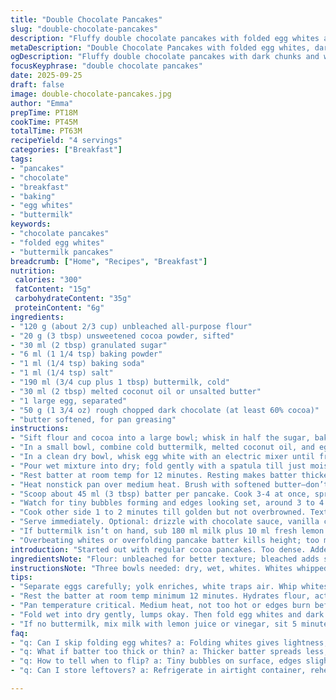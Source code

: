 ```yaml
---
title: "Double Chocolate Pancakes"
slug: "double-chocolate-pancakes"
description: "Fluffy double chocolate pancakes with folded egg whites and chunks of dark chocolate. Uses buttermilk and a mix of cocoa and unbleached flour. Leavened with baking powder and baking soda. Folded batter rests briefly for better rise. Cooked in butter till golden, flipping once bubbles form. Serve with chocolate sauce or syrup. Substitutions for milk and butter included. Timing cues based on color and bubbles, not just minutes. Egg white folding technique keeps pancakes light. Chocolate chunks add texture and bursts of cocoa. Slight adjustments in sugar and resting time improve texture from previous attempts."
metaDescription: "Double Chocolate Pancakes with folded egg whites, dark chunks, and buttermilk. Resting batter, watching bubbles, flipping once for better rise and texture."
ogDescription: "Fluffy double chocolate pancakes with dark chunks and whipped whites. Rest batter, watch bubbles, flip gently. Butter or coconut oil for greasing."
focusKeyphrase: "double chocolate pancakes"
date: 2025-09-25
draft: false
image: double-chocolate-pancakes.jpg
author: "Emma"
prepTime: PT18M
cookTime: PT45M
totalTime: PT63M
recipeYield: "4 servings"
categories: ["Breakfast"]
tags:
- "pancakes"
- "chocolate"
- "breakfast"
- "baking"
- "egg whites"
- "buttermilk"
keywords:
- "chocolate pancakes"
- "folded egg whites"
- "buttermilk pancakes"
breadcrumb: ["Home", "Recipes", "Breakfast"]
nutrition: 
 calories: "300"
 fatContent: "15g"
 carbohydrateContent: "35g"
 proteinContent: "6g"
ingredients:
- "120 g (about 2/3 cup) unbleached all-purpose flour"
- "20 g (3 tbsp) unsweetened cocoa powder, sifted"
- "30 ml (2 tbsp) granulated sugar"
- "6 ml (1 1/4 tsp) baking powder"
- "1 ml (1/4 tsp) baking soda"
- "1 ml (1/4 tsp) salt"
- "190 ml (3/4 cup plus 1 tbsp) buttermilk, cold"
- "30 ml (2 tbsp) melted coconut oil or unsalted butter"
- "1 large egg, separated"
- "50 g (1 3/4 oz) rough chopped dark chocolate (at least 60% cocoa)"
- "butter softened, for pan greasing"
instructions:
- "Sift flour and cocoa into a large bowl; whisk in half the sugar, baking powder, baking soda, and salt. Set aside."
- "In a small bowl, combine cold buttermilk, melted coconut oil, and egg yolk. Stir briefly just to blend."
- "In a clean dry bowl, whisk egg white with an electric mixer until frothy, then gradually add remaining sugar while beating to soft peaks. The right texture is slightly glossy, folds hold but tip droops."
- "Pour wet mixture into dry; fold gently with a spatula till just moistened. Lumps okay. Then fold in whipped egg white and chopped chocolate carefully. Too much mixing kills airiness."
- "Rest batter at room temp for 12 minutes. Resting makes batter thicker, bubbles more stable, pancake surface less rubbery."
- "Heat nonstick pan over medium heat. Brush with softened butter—don’t overdo or pancakes will fry."
- "Scoop about 45 ml (3 tbsp) batter per pancake. Cook 3-4 at once, spreading slightly if needed."
- "Watch for tiny bubbles forming and edges looking set, around 3 to 4 minutes. That’s cue to flip gently with a thin spatula."
- "Cook other side 1 to 2 minutes till golden but not overbrowned. Texture should be springy but fully set when touched."
- "Serve immediately. Optional: drizzle with chocolate sauce, vanilla cream, or pure maple syrup."
- "If buttermilk isn’t on hand, sub 180 ml milk plus 10 ml fresh lemon juice or vinegar, let sit 5 min to curdle; coconut oil can replace butter for lighter flavor and dairy-free variation."
- "Overbeating whites or overfolding pancake batter kills height; too much resting leads to thick batter that won’t spread. Adjust heat to prevent burnt bottoms or raw middles."
introduction: "Started out with regular cocoa pancakes. Too dense. Added whipped whites. More sugar needed for sweetness balance. Chunks of dark chocolate, not chips, give bursts, not melting into one mass. Buttermilk adds tang, acidity reacts with baking soda for lift. Resting batter changed texture drastically, stops gluten from toughening. Pan temp crucial. Too hot and edges char, inside raw. Too low, batter spreads thin, pale, no crust. Butter in pan adds flavor, prevents sticking, browns pancakes nicely. Flipping once is key; flipping multiple times deflates."
ingredientsNote: "Flour: unbleached for better texture; bleached adds softness but less flavor. Cocoa: sift to avoid clumps, unsweetened only — sweetened cocoa messes balance. Sugar is split; half in dry for caramelization, half beaten with whites to stabilize meringue. Baking powder and soda must be fresh for rise. Buttermilk brings acidity and moisture—milk plus lemon/vinegar works but less rich. Butter versus coconut oil (latter adds subtle nutty flavor, dairy-free). Egg separation vital; yolk enriches, white aerates. Dark chocolate chunks melt unevenly, adding texture; chips melt smooth but less exciting. Butter softened, not melted, to grease pan so it browns but doesn’t burn."
instructionsNote: "Three bowls needed: dry, wet, whites. Whites whipped separately for air. Adding whites last careful folding to preserve fluffiness; heavy mixing kills lift. Resting batter essential to hydrate starch and activate leaveners. Don’t skip. Pan temp medium; hotter skims outside quickly but cooks inside poorly; lower temps produce flat, pale cakes. Watch bubbles carefully—edges set first, then tops bubble. Flip with thin spatula, slow and deliberate. Cooking second side shorter period. Immediately serve or keep warm in low oven but beware drying out. Variations: add orange zest for zing, teaspoon espresso powder to intensify chocolate, or swap half flour for oat flour for earthier note."
tips:
- "Separate eggs carefully; yolk enriches, white traps air. Whip whites till frothy, then add sugar gradually to soft peaks. Right texture? Slightly glossy, folds hold but tips droop. Overwhip and meringue stiffens, pancake toughness follows."
- "Rest the batter at room temp minimum 12 minutes. Hydrates flour, activates baking soda with acid in buttermilk. Rest makes bubbles stable, surface less rubbery. Skipping rest? Pancakes turn dense, no rise, flat and pale crust."
- "Pan temperature critical. Medium heat, not too hot or edges burn before inside sets. Butter or softened coconut oil greases without burning. Don’t overdo butter, it fries rather than browns neatly. Watch for tiny bubbles, then edges set—that’s your flip signal."
- "Fold wet into dry gently, lumps okay. Then fold egg whites and dark chocolate chunks carefully. Overmix and air escapes, batter heavy. Chocolate chunks bring texture contrast, not chips which melt smooth and dull experience."
- "If no buttermilk, mix milk with lemon juice or vinegar, sit 5 minutes. Coconut oil substitutes unsalted butter for dairy-free, adds subtle nuttiness. Sugar split—half with dry mix caramelizes, half in egg whites stabilizes meringue. Adjust timings based on visual cues, not clock."
faq:
- "q: Can I skip folding egg whites? a: Folding whites gives lightness, skip and pancakes get dense. Alternatively use whole eggs but rise drops. Batter texture changes, no fluffy lift from trapped air."
- "q: What if batter too thick or thin? a: Thicker batter spreads less, causes heavy cake. Thin batter flows too much, pancakes pale with no crust. Adjust with small milk or flour changes, add resting time for hydration."
- "q: How to tell when to flip? a: Tiny bubbles on surface, edges slightly dry, not jiggly. Flip once bubbles appear and edges are set. Flip too soon? Pancakes break. Too late? Bottom overbrown, inside raw."
- "q: Can I store leftovers? a: Refrigerate in airtight container, reheat in pan to revive texture. Microwave makes them rubbery. Warm oven option good but watch not drying. Freeze wrapped between parchment sheets up to 1 month."

---
```

